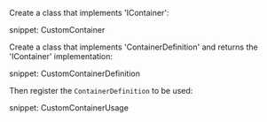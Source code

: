 
Create a class that implements 'IContainer':

snippet: CustomContainer


Create a class that implements 'ContainerDefinition' and returns the 'IContainer' implementation:

snippet: CustomContainerDefinition


Then register the `ContainerDefinition` to be used:

snippet: CustomContainerUsage